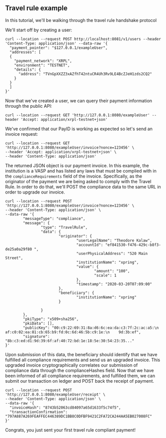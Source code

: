 ## Travel rule example

In this tutorial, we'll be walking through the travel rule handshake protocol

We'll start off by creating a user:
```
curl --location --request POST http://localhost:8081/v1/users --header 'Content-Type: application/json' --data-raw '{
  "payment_pointer": "$127.0.0.1/exampleUser",
  "addresses": [
  {
    "payment_network": "XRPL",
    "environment": "TESTNET",
    "details": {
      "address": "TVnGpXXZZ3xAZfhT42ntuCR4Uh3Rv9LE4BcZJeH1zds2CQ2"
    }
  }
  ]
}'
```

Now that we've created a user, we can query their payment information through the public API:
```
curl --location --request GET 'http://127.0.0.1:8080/exampleUser' --header 'Accept: application/xrpl-testnet+json'
```

We've confirmed that our PayID is working as expected so let's send an invoice request:
```
curl --location --request GET 'http://127.0.0.1:8080/exampleUser/invoice?nonce=123456' \
--header 'Accept: application/xrpl-testnet+json' \
--header 'Content-Type: application/json'
```

The returned JSON object is our payment invoice. In this example, the institution is a VASP and has listed any laws that must be complied with in the `complianceRequirements` field of the invoice. Specifically, as the originator of the payment we are being asked to comply with the Travel Rule. In order to do that, we'll POST the compliance data to the same URL in order to upgrade our invoice.
```
curl --location --request POST 'http://127.0.0.1:8080/exampleUser/invoice?nonce=123456' \
--header 'Content-Type: application/json' \
--data-raw '{
        "messageType": "compliance",
        "message": {
                "type": "TravelRule",
                "data": {
                        "originator": {
                                "userLegalName": "Theodore Kalaw",
                                "accountId": "ef841530-f476-429c-b8f3-de25a0a29f80 ",
                                "userPhysicalAddress": "520 Main Street",
                                "institutionName": "xpring",
                                "value": {
                                        "amount": "100",
                                        "scale": 1
                                },
                                "timestamp": "2020-03-20T07:09:00"
                        },
                        "beneficiary": {
                                "institutionName": "xpring"
                        }

                }
        },
        "pkiType": "x509+sha256",
        "pkiData": [],
        "publicKey": "00:c9:22:69:31:8a:d6:6c:ea:da:c3:7f:2c:ac:a5:\n    af:c0:02:ea:81:cb:65:b9:fd:0c:6d:46:5b:c9:1e:\n    9d:3b:ef",
        "signature": "8b:c3:ed:d1:9d:39:6f:af:40:72:bd:1e:18:5e:30:54:23:35..."
}'
```

Upon submission of this data, the beneficiary should identify that we have fulfilled all compliance requirements and send us an upgraded invoice. This upgraded invoice cryptographically correlates our submission of compliance data through the complianceHashes field. Now that we have been informed of all compliance requirements, and fulfilled them, we can submit our transaction on ledger and POST back the receipt of payment.
```
curl --location --request POST 'http://127.0.0.1:8080/exampleUser/receipt' \
--header 'Content-Type: application/json' \
--data-raw '{
  "invoiceHash": "8743b52063cd84097a65d1633f5c74f5",
  "transactionConfirmation": "797A887A269FEAFFEC446389DC1BB8C0DFBF9421C2FA72CA244AA5EB027008FC"
}'
```

Congrats, you just sent your first travel rule compliant payment!
